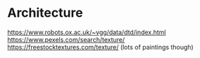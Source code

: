 # Architecture
https://www.robots.ox.ac.uk/~vgg/data/dtd/index.html
https://www.pexels.com/search/texture/
https://freestocktextures.com/texture/       (lots of paintings though)
